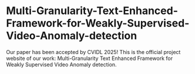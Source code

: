 # Multi-Granularity-Text-Enhanced-Framework-for-Weakly-Supervised-Video-Anomaly-detection
Our paper has been accepted by CVIDL 2025! This is the official project website of our work: Multi-Granularity Text Enhanced Framework for  Weakly Supervised Video Anomaly detection.
